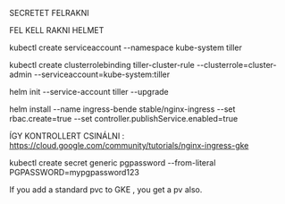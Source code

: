 SECRETET FELRAKNI

FEL KELL RAKNI HELMET

kubectl create serviceaccount --namespace kube-system tiller

kubectl create clusterrolebinding tiller-cluster-rule --clusterrole=cluster-admin --serviceaccount=kube-system:tiller

helm init --service-account tiller --upgrade

helm install --name ingress-bende  stable/nginx-ingress --set rbac.create=true --set controller.publishService.enabled=true

ÍGY KONTROLLERT CSINÁLNI : https://cloud.google.com/community/tutorials/nginx-ingress-gke

kubectl create secret generic pgpassword --from-literal PGPASSWORD=mypgpassword123

If you add a standard pvc to GKE , you get a pv also.